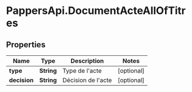 # PappersApi.DocumentActeAllOfTitres

## Properties

Name | Type | Description | Notes
------------ | ------------- | ------------- | -------------
**type** | **String** | Type de l&#39;acte | [optional] 
**decision** | **String** | Décision de l&#39;acte | [optional] 


